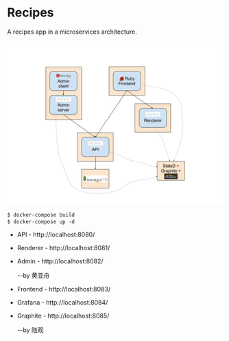 # Recipes

A recipes app in a microservices architecture.

![](https://github.com/hyz240/recipes/blob/master/architecture.png)

```
$ docker-compose build
$ docker-compose up -d
```

* API - http://localhost:8080/
* Renderer - http://localhost:8081/
* Admin - http://localhost:8082/   

  --by 黄亚舟

* Frontend - http://localhost:8083/
* Grafana - http://localhost:8084/
* Graphite - http://localhost:8085/

  --by 陆观
